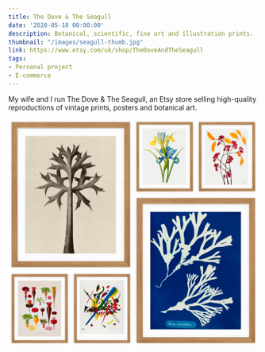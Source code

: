 ```yaml
---
title: The Dove & The Seagull
date: '2020-05-18 00:00:00'
description: Botanical, scientific, fine art and illustration prints.
thumbnail: "/images/seagull-thumb.jpg"
link: https://www.etsy.com/uk/shop/TheDoveAndTheSeagull
tags:
- Personal project
- E-commerce
---
```


My wife and I run The Dove & The Seagull, an Etsy store selling high-quality reproductions of vintage prints, posters and botanical art.

<img src="/images/seagull.jpg" class="wide">